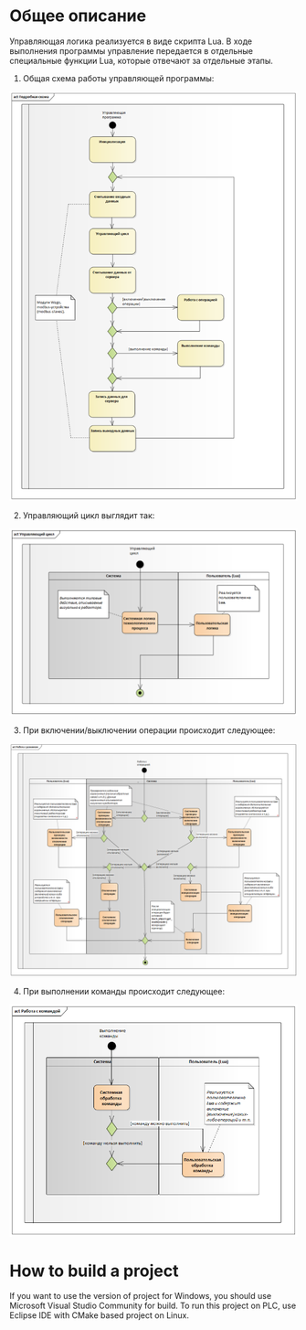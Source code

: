 # Общее описание #

Управляющая логика реализуется в виде скрипта Lua. В ходе выполнения программы управление передается в отдельные специальные функции Lua, которые отвечают за отдельные этапы.

1. Общая схема работы управляющей программы:

![Clone repository](readme_images/main.png)

2. Управляющий цикл выглядит так:

![Clone repository](readme_images/control_cycle.png)

3. При включении/выключении операции происходит следующее:

![Clone repository](readme_images/tech_object__set_mode.png)

4. При выполнении команды происходит следующее:

![Clone repository](readme_images/tech_object__exec_cmd.png)

# How to build a project #

If you want to use the version of project for Windows, you should use Microsoft Visual Studio Community for build. To run this project on PLC, use Eclipse IDE with CMake based project on Linux.
